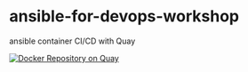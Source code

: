 # ansible-for-devops-workshop
ansible container CI/CD with Quay


[![Docker Repository on Quay](https://quay.io/repository/colin_mccarthy/ansible-for-devops-siteb/status "Docker Repository on Quay")](https://quay.io/repository/colin_mccarthy/ansible-for-devops-siteb)
